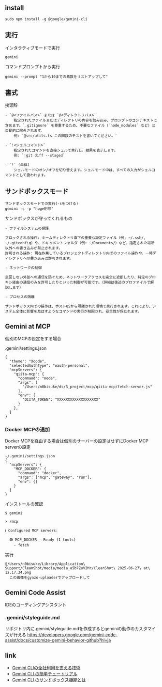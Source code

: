 
## install

```
sudo npm install -g @google/gemini-cli
```

## 実行

インタラティブモードで実行

```
gemini
```

コマンドプロンプトから実行

```
gemini --prompt "1から10までの素数をリストアップして" 
```

## 書式

接頭辞
```
- `@<ファイルパス>` または `@<ディレクトリパス>`  
    指定されたファイルまたはディレクトリの内容を読み込み、プロンプトのコンテキストに含めます。`.gitignore` を尊重するため、不要なファイル（`node_modules` など）は自動的に除外されます。  
    例: `@src/utils.ts この関数のテストを書いてください。`
    
- `!<シェルコマンド>`  
    指定されたコマンドを直接シェルで実行し、結果を表示します。  
    例: `!git diff --staged`
    
- `!` (単体)  
    シェルモードのオン/オフを切り替えます。シェルモード中は、すべての入力がシェルコマンドとして扱われます。
```

## サンドボックスモード

```
サンドボックスモードでの実行(-sをつける)
gemini -s -p "hoge削除"
```

サンドボックスが守ってくれるもの

```
- ファイルシステムの保護

ブロックされる操作: ホームディレクトリ直下の重要な設定ファイル（例: ~/.ssh/, ~/.gitconfig）や、ドキュメントフォルダ（例: ~/Documents/）など、指定された場所以外への書き込みが禁止されます。
許可される操作: 現在作業しているプロジェクトディレクトリ内でのファイル操作や、一時ディレクトリへの書き込みは許可されます。

- ネットワークの制御

意図しない外部への通信を防ぐため、ネットワークアクセスを完全に遮断したり、特定のプロキシ経由の通信のみを許可したりといった制御が可能です。（詳細は後述のプロファイルで解説します）

- プロセスの隔離

サンドボックス内での操作は、ホストOSから隔離された環境で実行されます。これにより、システム全体に影響を及ぼすようなコマンドの実行が制限され、安全性が保たれます。
```

## Gemini at MCP

個別のMCPの設定をする場合

.gemini/settings.json
```
{
  "theme": "Xcode",
  "selectedAuthType": "oauth-personal",
  "mcpServers": {
    "qiita-mcp": {
      "command": "node",
      "args": [
        "/Users/n0bisuke/ds/3_project/mcp/qiita-mcp/fetch-server.js"
      ],
      "env": {
        "QIITA_TOKEN": "XXXXXXXXXXXXXXXXXXX"
      }
    },
  }
}
```

### Docker MCPの追加

Docker MCPを経由する場合は個別のサーバーの設定はせずにDocker MCP serverの設定

```
~/.gemini/settings.json
{
  "mcpServers": {
    "MCP_DOCKER": {
      "command": "docker",
      "args": ["mcp", "gateway", "run"],
      "env": {}
    }
  }
}
```

インストールの確認


```
$ gemini

> /mcp

ℹ Configured MCP servers:
 
  🟢 MCP_DOCKER - Ready (1 tools)
    - fetch
```

実行

```
@/Users/n0bisuke/Library/Application\ Support/CleanShot/media/media_a5b7ZuVIMr/CleanShot\ 2025-06-27\ at\ 12.17.34.png
  この画像をgyazo-uploaderでアップロードして
```

## Gemini Code Assist

IDEのコーディングアシスタント

### .gemini/styleguide.md 

リポジトリ内に.gemini/styleguide.mdを作成するとgeminiの動作のカスタマイズが行える
https://developers.google.com/gemini-code-assist/docs/customize-gemini-behavior-github?hl=ja

## link

- [Gemini CLIの全社利用を支える技術](https://techblog.zozo.com/entry/technologies-supporting-company-wide-use-of-gemini-cli)
- [Gemini CLI の簡単チュートリアル](https://zenn.dev/schroneko/articles/gemini-cli-tutorial)
- [Gemini CLI のサンドボックス機能とは](https://tech.algomatic.jp/entry/2025/06/26/055948)